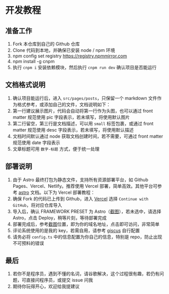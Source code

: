 # 开发教程

## 准备工作

1. Fork 本仓库到自己的 Github 仓库
2. Clone 代码到本地，并确保已安装 node / npm 环境
3. npm config set registry <https://registry.npmmirror.com>
4. npm install -g cnpm
5. 执行 `cnpm i` 安装依赖模块，然后执行 `cnpm run dev` 确认项目是否能运行

## 文档格式说明

1. 确认项目能运行后，进入 `src/pages/posts`，只保留一个 markdown 文件作为格式参考，或添加自己的文件，文档说明如下：
2. 第一行建议展示图片，代码会自动将第一行作为头图，也可以通过 front matter 规范使用 pic 字段表示，若未填写，将使用默认图片
3. 第二行留空，第三行是文档描述，可以用 `small` 标签包裹，或通过 front matter 规范使用 desc 字段表示，若未填写，将使用默认描述
4. 文档时间默认通过 node 获取文档创建时间，若不需要，可通过 front matter 规范使用 date 字段表示
5. 文章标题可用 `数字-标题` 方式，便于统一处理

## 部署说明

1. 由于 Astro 最终打包为静态文件，支持所有资源部署平台，如 Github Pages、Vercel、Netlify。推荐使用 Vercel 部署，简单高效。其他平台可参考 [astro](https://docs.astro.build/en/guides/deploy/) 文档。以下为 Vercel 部署教程：
2. 确保 Fork 的代码已上传到 Github，进入 [Vercel](https://vercel.com/new) 选择 `Continue with GitHub`，将对应仓库导入
3. 导入后，确认 FRAMEWORK PRESET 为 Astro（[截图](https://gw.alipayobjects.com/zos/k/ic/0BffKE.png)），若未选中，请选择 Astro，点击 Deploy，稍等片刻，等待部署完成
4. 部署完成后，参考[截图](https://gw.alipayobjects.com/zos/k/e3/QLS7dG.png)位置，即为你的域名地址，点击即可访问，非常简单
5. 评论系统使用的是我的 key，若需自用，请参考 [giscus](https://giscus.app/zh-CN) 自行配置
6. 请务必将 `config.ts` 中的信息配置为你自己的信息，特别是 repo，防止出现不可预料的错误

## 最后

1. 若你不是程序员，遇到不懂的名词，请谷歌解决，这个过程很有趣，若仍有问题，可直接问程序员，或提交 issue 问我
2. 期待你玩得开心，欢迎给我提建议
